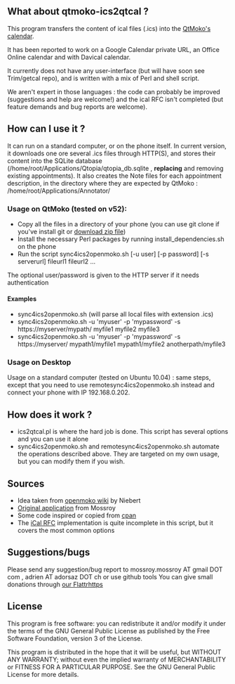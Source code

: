 What about qtmoko-ics2qtcal ?
-----------------------------

This program transfers the content of ical files (.ics) into the [QtMoko's calendar](http://qtmoko.sourceforge.net).

It has been reported to work on a Google Calendar private URL, an Office Online calendar and with Davical calendar.

It currently does not have any user-interface (but will have soon see Trim/getcal repo), and is written with a mix of Perl and shell script.

We aren't expert in those languages : the code can probably be improved (suggestions and help are welcome!) and the ical RFC isn't completed (but feature demands and bug reports are welcome).

How can I use it ?
------------------

It can run on a standard computer, or on the phone itself.
In current version, it downloads one ore several .ics files through HTTP(S), and stores their content into the SQLite database (/home/root/Applications/Qtopia/qtopia_db.sqlite , __replacing__ and removing existing appointments).
It also creates the Note files for each appointment description, in the directory where they are expected by QtMoko : /home/root/Applications/Annotator/

### Usage on QtMoko (tested on v52):
- Copy all the files in a directory of your phone (you can use git clone if you've install git or [download zip file](https://www.adorsaz.ch/public/downloads/qtmoko-ics2qtcal/))
- Install the necessary Perl packages by running install_dependencies.sh on the phone
- Run the script sync4ics2openmoko.sh [-u user] [-p password] [-s serverurl] fileurl1 fileurl2 ...

The optional user/password is given to the HTTP server if it needs authentication

#### Examples
- sync4ics2openmoko.sh (will parse all local files with extension .ics)
- sync4ics2openmoko.sh -u 'myuser' -p 'mypassword' -s https://myserver/mypath/ myfile1 myfile2 myfile3 
- sync4ics2openmoko.sh -u 'myuser' -p 'mypassword' -s https://myserver/ mypath1/myfile1 mypath1/myfile2 anotherpath/myfile3 

### Usage on Desktop
Usage on a standard computer (tested on Ubuntu 10.04) : same steps, except that you need to use remotesync4ics2openmoko.sh instead and connect your phone with IP 192.168.0.202.

How does it work ?
------------------

* ics2qtcal.pl is where the hard job is done. This script has several options and you can use it alone
* sync4ics2openmoko.sh and remotesync4ics2openmoko.sh automate the operations described above. They are targeted on my own usage, but you can modify them if you wish.

Sources
-------

* Idea taken from [openmoko wiki](http://wiki.openmoko.org/wiki/PIM_Storage#Import.2FExport_of_Calendar_Data_for_PIM-Storage) by Niebert
* [Original application](http://mossroy.free.fr/ics2qtcal/) from Mossroy
* Some code inspired or copied from [cpan](http://cpansearch.perl.org/src/BSDZ/Tie-iCal-0.14/samples/outlooksync.pl)
* The [iCal RFC](http://www.faqs.org/rfcs/rfc2445.html) implementation is quite incomplete in this script, but it covers the most common options

Suggestions/bugs
----------------

Please send any suggestion/bug report to mossroy.mossroy AT gmail DOT com , adrien AT adorsaz DOT ch or use github tools
You can give small donations through [our Flattrhttps](http://flattr.com/thing/104780/ics2qtcal-Perl-script-to-synchronize-ics-files-with-QtMoko-calendar-on-a-FreeRunner)

License
-------

This program is free software: you can redistribute it and/or modify it under the terms of the GNU General Public License as published by the Free Software Foundation, version 3 of the License.

This program is distributed in the hope that it will be useful, but WITHOUT ANY WARRANTY; without even the implied warranty of MERCHANTABILITY or FITNESS FOR A PARTICULAR PURPOSE. See the GNU General Public License for more details.
